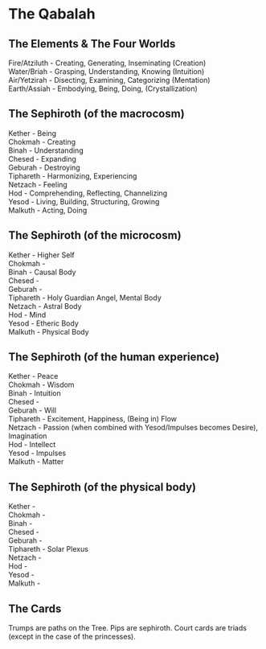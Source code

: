 # The Qabalah


## The Elements & The Four Worlds

Fire/Atziluth - Creating, Generating, Inseminating (Creation)  
Water/Briah - Grasping, Understanding, Knowing (Intuition)  
Air/Yetzirah - Disecting, Examining, Categorizing (Mentation)  
Earth/Assiah - Embodying, Being, Doing, (Crystallization)  


## The Sephiroth (of the macrocosm)

Kether - Being  
Chokmah - Creating  
Binah - Understanding  
Chesed - Expanding  
Geburah - Destroying  
Tiphareth - Harmonizing, Experiencing  
Netzach - Feeling  
Hod - Comprehending, Reflecting, Channelizing  
Yesod - Living, Building, Structuring, Growing  
Malkuth - Acting, Doing  


## The Sephiroth (of the microcosm)

Kether - Higher Self  
Chokmah -   
Binah - Causal Body  
Chesed -   
Geburah -   
Tiphareth - Holy Guardian Angel, Mental Body  
Netzach - Astral Body  
Hod - Mind  
Yesod - Etheric Body  
Malkuth - Physical Body  

## The Sephiroth (of the human experience)

Kether - Peace  
Chokmah - Wisdom  
Binah - Intuition  
Chesed -   
Geburah - Will  
Tiphareth - Excitement, Happiness, (Being in) Flow  
Netzach - Passion (when combined with Yesod/Impulses becomes Desire), Imagination  
Hod - Intellect  
Yesod - Impulses  
Malkuth - Matter  

## The Sephiroth (of the physical body)

Kether -   
Chokmah -   
Binah -   
Chesed -   
Geburah -   
Tiphareth - Solar Plexus  
Netzach -   
Hod -   
Yesod -   
Malkuth -   

## The Cards

Trumps are paths on the Tree. Pips are sephiroth. Court cards are triads (except in the case of the princesses).